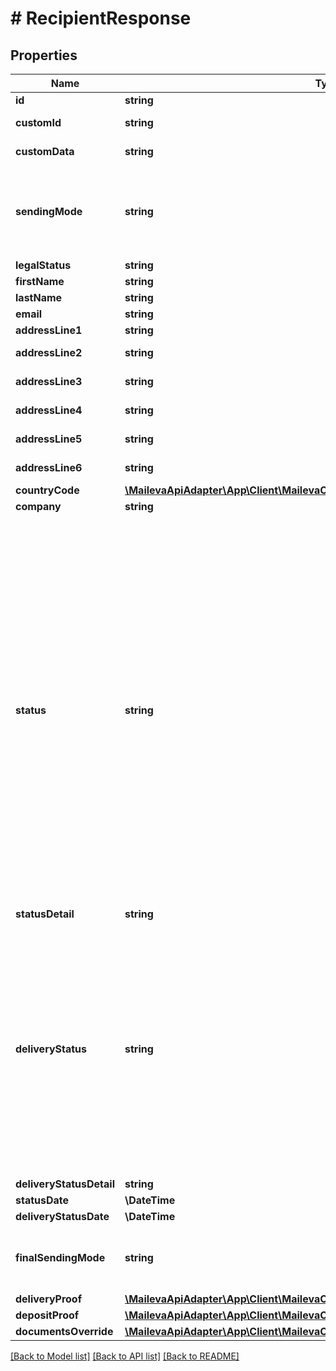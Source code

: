 # # RecipientResponse

## Properties

Name | Type | Description | Notes
------------ | ------------- | ------------- | -------------
**id** | **string** | Identifiant du destinataire | [optional]
**customId** | **string** | Identifiant du destinataire fourni par le client | [optional]
**customData** | **string** | Information libre fournie par le client. | [optional]
**sendingMode** | **string** | Mode d&#39;envoi du destinataire. Il peut être papier, électronique ou passer par le service de consentement. Si le consentement est donné par le destinataire, le mode d&#39;envoi sera électronique, sinon il sera papier. | [optional]
**legalStatus** | **string** | Type de destinataire | [optional]
**firstName** | **string** | Prénom du destinataire | [optional]
**lastName** | **string** | Nom du destinataire | [optional]
**email** | **string** | Adresse email du destinataire | [optional]
**addressLine1** | **string** | Ligne d&#39;adresse n°1 (Société) | [optional]
**addressLine2** | **string** | Ligne d&#39;adresse n°2 (Civilité, Prénom, Nom) | [optional]
**addressLine3** | **string** | Ligne d&#39;adresse n°3 (Résidence, Bâtiement ...) | [optional]
**addressLine4** | **string** | Ligne d&#39;adresse n°4 (N° et libellé de la voie) | [optional]
**addressLine5** | **string** | Ligne d&#39;adresse n°5 (Lieu dit, BP...) | [optional]
**addressLine6** | **string** | Ligne d&#39;adresse n°6 (Code postal et ville) | [optional]
**countryCode** | [**\MailevaApiAdapter\App\Client\MailevaCoproClient\Model\CountryCode**](CountryCode.md) |  | [optional]
**company** | **string** | Société du destinataire | [optional]
**status** | **string** | Statut du destinataire. &lt;table border&#x3D;\&quot;1\&quot;&gt; &lt;tr bgcolor&#x3D;\&quot;lightgrey\&quot;&gt; &lt;th&gt;Type de statut&lt;/th&gt; &lt;th&gt;Description&lt;/th&gt; &lt;/tr&gt; &lt;tr&gt; &lt;td&gt;DRAFT&lt;/td&gt; &lt;td&gt;Ajout d’un destinataire à un envoi non soumis.&lt;/td&gt; &lt;/tr&gt; &lt;tr&gt; &lt;td&gt;PENDING&lt;/td&gt; &lt;td&gt;Le destinataire appartient à un envoi qui est en cours de validation.&lt;/td&gt; &lt;/tr&gt; &lt;tr&gt; &lt;td&gt;BLOCKED&lt;/td&gt; &lt;td&gt;Le destinataire appartient à un envoi qui est bloqué.&lt;/td&gt; &lt;/tr&gt; &lt;tr&gt; &lt;td&gt;ACCEPTED&lt;/td&gt; &lt;td&gt;Le destinataire a été accepté et sera produit.&lt;/td&gt; &lt;/tr&gt; &lt;tr&gt; &lt;td&gt;REJECTED&lt;/td&gt; &lt;td&gt;Le destinataire a été rejeté, ou appartient à un envoi qui a été rejet.&lt;/td&gt; &lt;/tr&gt; &lt;tr&gt; &lt;td&gt;CANCELED&lt;/td&gt; &lt;td&gt;Le destinataire appartient à un envoi qui a été annulé.&lt;/td&gt; &lt;/tr&gt; &lt;tr&gt; &lt;td&gt;PREPARING&lt;/td&gt; &lt;td&gt;Le destinataire est en train d&#39;être produit.&lt;/td&gt; &lt;/tr&gt; &lt;tr&gt; &lt;td&gt;PROCESSED&lt;/td&gt; &lt;td&gt;Le destinataire a été produit.&lt;/td&gt; &lt;/tr&gt; &lt;/table&gt; | [optional]
**statusDetail** | **string** | Détail d&#39;un statut (cause du rejet) | [optional]
**deliveryStatus** | **string** | statut de distribution. &lt;table border&#x3D;\&quot;1\&quot;&gt; &lt;tr bgcolor&#x3D;\&quot;lightgrey\&quot;&gt; &lt;th&gt;Type de statut&lt;/th&gt; &lt;th&gt;Description&lt;/th&gt; &lt;/tr&gt; &lt;tr&gt; &lt;td&gt;DELIVERING&lt;/td&gt; &lt;td&gt;Le courrier de ce destinataire est en cours de distribution.&lt;/td&gt; &lt;/tr&gt; &lt;tr&gt; &lt;td&gt;ATTEMPTED_DELIVERY&lt;/td&gt; &lt;td&gt;Une tentative de remise du courrier au destinataire a été effectuée.&lt;/td&gt; &lt;/tr&gt; &lt;tr&gt; &lt;td&gt;DELIVERED&lt;/td&gt; &lt;td&gt;Le courrier a été est remis au destinataire.&lt;/td&gt; &lt;/tr&gt; &lt;tr&gt; &lt;td&gt;UNDELIVERED&lt;/td&gt; &lt;td&gt;Le courrier n&#39;a pas été remis au destinataire (statut définitif).&lt;/td&gt; &lt;tr&gt;  &lt;/table&gt; | [optional]
**deliveryStatusDetail** | **string** | Détail d&#39;un statut de distribution | [optional]
**statusDate** | **\DateTime** | Date du statut de l&#39;envoi | [optional]
**deliveryStatusDate** | **\DateTime** | Date du statut de distribution | [optional]
**finalSendingMode** | **string** | Mode d&#39;envoi final du destinataire. Si le consentement est donné par le destinataire, le mode d&#39;envoi final sera électronique, sinon il sera papier. | [optional]
**deliveryProof** | [**\MailevaApiAdapter\App\Client\MailevaCoproClient\Model\DeliveryProofResource**](DeliveryProofResource.md) |  | [optional]
**depositProof** | [**\MailevaApiAdapter\App\Client\MailevaCoproClient\Model\DepositProofResource**](DepositProofResource.md) |  | [optional]
**documentsOverride** | [**\MailevaApiAdapter\App\Client\MailevaCoproClient\Model\ComposedDocument**](ComposedDocument.md) |  | [optional]

[[Back to Model list]](../../README.md#models) [[Back to API list]](../../README.md#endpoints) [[Back to README]](../../README.md)
